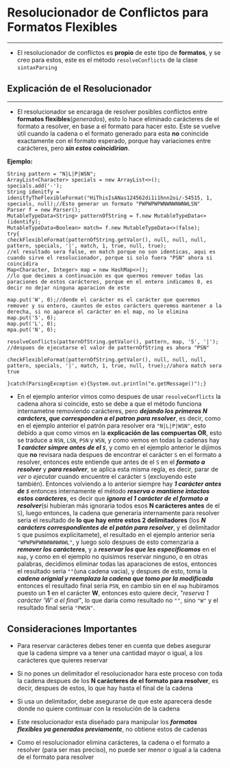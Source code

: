  # Resolucionador de Conflictos para Formatos Flexibles

 -----------------------------------------------------
 * El resolucionador de conflictos es **propio** de este tipo de **formatos**, y se creo para estos, este es el método `resolveConflicts` de la clase `sintaxParsing`

 ## Explicación de el Resolucionador

 -----------------------------------------------------
 
 * El resolucionador se encaraga de resolver posibles conflictos entre **formatos flexibles**(*generados*), esto lo hace eliminado carácteres de el formato a resolver, en base a el formato para hacer esto. Este se vuelve útil cuando la cadena o el formato generado para esta **no** conincide exactamente con el formato esperado, porque hay variaciones entre carácteres, pero ***sin estos coincidirian***.

 **Ejemplo:**
 ~~~~
 String pattern = "N|L|P|WSN";
 ArrayList<Character> specials = new ArrayList<>();
 specials.add('-');
 String idenitfy = idenitfyTheFlexibleFormat("HiThisIsANas124562di1i1hnn2oi/-54515, 1, specials, null);//Esto generar un formato "PWPWPWPWNWNWNWNWLSN"
 Parser f = new Parser();
 MutableTypeData<String> patternOfString = f.new MutableTypeData<>(identify);
 MutableTypeData<Boolean> match= f.new MutableTypeData<>(false);
 try{
 checkFlexibleFormat(patternOfString.getValor(), null, null, null, pattern, specials, '|', match, 1, true, null, true);
 //el resultado sera false, en match porque no son identicas, aqui es cuando sirve el resolucionador, porque si solo fuera "PSN" ahora si coincidira
 Map<Character, Integer> map = new HashMap<>();
 //lo que decimos a continuación es que quermos remover todas las paraciones de estos carácteres, porque en el entero indicamos 0, es decir no dejar ninguna aparacion de este

 map.put('W', 0);//donde el carácter es el carácter que queremos remover y su entero, cauntos de estos carácters queremos mantener a la derecha, si no aparece el carácter en el map, no lo elimina
 map.put('S', 0);
 map.put('L', 0);
 mpa.put('N', 0);

 resolveConflicts(patternOfString.getValor(), pattern, map, 'S', '|');
 //despues de ejecutarse el valor de patternOfString es ahora "PSN"

checkFlexibleFormat(patternOfString.getValor(), null, null, null, pattern, specials, '|', match, 1, true, null, true);//ahora match sera true

 }catch(ParsingException e){System.out.println("e.getMessage()");}
 ~~~~

 * En el ejemplo anterior vimos como despues de usar `resolveConflicts` la cadena ahora si coincide, esto se debe a que el método funciona internametne removiendo carácteres, pero ***dejando los primeros N carácters, que corresponden a el patron para resolver***, es decir, como en el ejemplo anterior el patrón para resolver era `"N|L|P|WSN"`, esto debido a que como vimos en la **explicación de las compuertas OR**, esto se traduce a `NSN`, `LSN`, `PSN` y `WSN`, y como vemos en todas la cadenas hay ***1 carácter simpre antes de el `S`***, y como en el ejemplo anterior le dijimos que **no** revisara nada despues de encontrar el carácter `S` en el formato a resolver, entonces este entiende que antes de el `S` en el ***formato a resolver*** y ***para resolver***, se aplica esta misma regla, es decir, parar de *ver* o *ejecutar* cuando encuentre el carácter `S` (excluyendo este también). Entonces volviendo a lo anterior siempre hay ***1 carácter antes de `S`*** entonces internamente el método ***reserva o mantiene intactos estos carácteres***, es decir que ***ignora el 1 carácter de el formato a resolver***(si hubieran más ignoraria todos esos **N carácteres antes** de el `S`), luego entonces, la cadena que generaria internamente para resolver seria el resultado de **lo que hay entre estos 2 delimitadores** (los ***N carácters correspondientes de el patón para resolver***, y el delimitador `S` que pusimos explícitamete), el resultado en el ejemplo anterior seria `"WPWPWPWNWNWNWNWL"`, y luego solo despues de esto comenzaria a ***remover los carácteres***, y a ***reservar los que les especificamos*** en el `map`, y como en el ejemplo no quisimos reservar ninguno, o en otras palabras, decidimos eliminar todas las aparaciones de estos, entonces el resultado seria `""`(una cadena vacia), y despues de esto, toma la ***cadena orignial y reemplaza la cadena que tomo por la modificada*** entonces el resultado final seria `PSN`, en cambio sin en el `map` hubiramos puesto un **1** en el carácter **W**, entonces esto quiere decir, *"reserva 1 carácter 'W' a el final"*, lo que daria como resultado no `""`, sino `"W"` y el resultado final seria `"PWSN"`.

 ## Consideraciones Importantes

 * Para reservar carácteres debes tener en cuenta que debes asegurar que la cadena simpre va a tener una cantidad mayor o igual, a los carácteres que quieres reservar

 * Si no pones un delimitador el resolucionador hara este proceso con toda la cadena despues de los **N carácteres de el formato para resolver**, es decir, despues de estos, lo que hay hasta el final de la cadena

 * Si usa un delimitador, debe asegurarse de que este aparecera desde donde no quiere continuar con la resolución de la cadena

 * Este resolucionador esta diseñado para manipular los ***formatos flexibles ya generados previamente***, no obtiene estos de cadenas

 * Como el resolucionador elimina carácteres, la cadena o el formato a resolver (para ser mas preciso), no puede ser menor o igual a la cadena de el formato para resolver